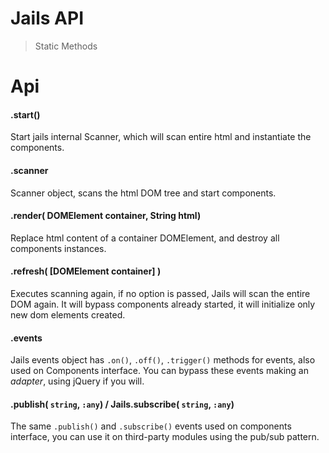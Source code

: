 # Jails API
<!--{h1:.massive-header.-with-tagline}-->

> Static Methods

# Api

#### .start()
Start jails internal Scanner, which will scan entire html and instantiate the components.

#### .scanner
Scanner object, scans the html DOM tree and start components.

#### .render( DOMElement container, String html)
Replace html content of a container DOMElement, and destroy all components instances.

#### .refresh( [DOMElement container] )
Executes scanning again, if no option is passed, Jails will scan the entire DOM again.
It will bypass components already started, it will initialize only new dom elements created.

#### .events
Jails events object has `.on()`, `.off()`, `.trigger()` methods for events, also used on Components interface.
You can bypass these events making an *adapter*, using jQuery if you will.

#### .publish( `string`, `:any`) / Jails.subscribe( `string`, `:any`)
The same `.publish()` and `.subscribe()` events used on components interface, you can use it on third-party modules using the pub/sub pattern.
